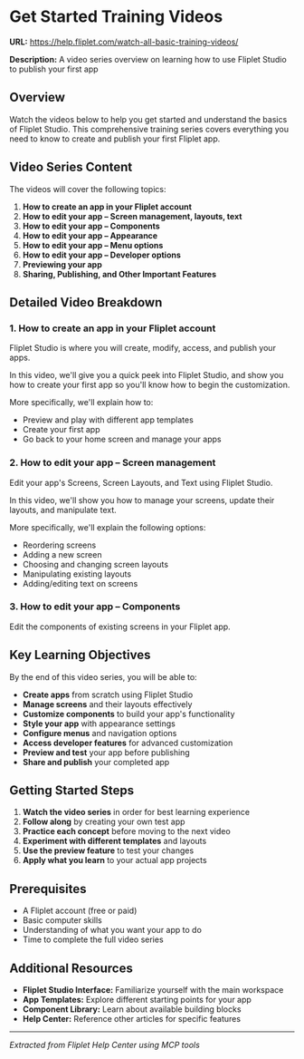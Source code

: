 # Get Started Training Videos

**URL:** https://help.fliplet.com/watch-all-basic-training-videos/

**Description:** A video series overview on learning how to use Fliplet Studio to publish your first app

## Overview

Watch the videos below to help you get started and understand the basics of Fliplet Studio. This comprehensive training series covers everything you need to know to create and publish your first Fliplet app.

## Video Series Content

The videos will cover the following topics:

1. **How to create an app in your Fliplet account**
2. **How to edit your app – Screen management, layouts, text**
3. **How to edit your app – Components**
4. **How to edit your app – Appearance**
5. **How to edit your app – Menu options**
6. **How to edit your app – Developer options**
7. **Previewing your app**
8. **Sharing, Publishing, and Other Important Features**

## Detailed Video Breakdown

### 1. How to create an app in your Fliplet account

Fliplet Studio is where you will create, modify, access, and publish your apps.

In this video, we'll give you a quick peek into Fliplet Studio, and show you how to create your first app so you'll know how to begin the customization.

More specifically, we'll explain how to:
- Preview and play with different app templates
- Create your first app
- Go back to your home screen and manage your apps

### 2. How to edit your app – Screen management

Edit your app's Screens, Screen Layouts, and Text using Fliplet Studio.

In this video, we'll show you how to manage your screens, update their layouts, and manipulate text.

More specifically, we'll explain the following options:
- Reordering screens
- Adding a new screen
- Choosing and changing screen layouts
- Manipulating existing layouts
- Adding/editing text on screens

### 3. How to edit your app – Components

Edit the components of existing screens in your Fliplet app.

## Key Learning Objectives

By the end of this video series, you will be able to:

- **Create apps** from scratch using Fliplet Studio
- **Manage screens** and their layouts effectively
- **Customize components** to build your app's functionality
- **Style your app** with appearance settings
- **Configure menus** and navigation options
- **Access developer features** for advanced customization
- **Preview and test** your app before publishing
- **Share and publish** your completed app

## Getting Started Steps

1. **Watch the video series** in order for best learning experience
2. **Follow along** by creating your own test app
3. **Practice each concept** before moving to the next video
4. **Experiment with different templates** and layouts
5. **Use the preview feature** to test your changes
6. **Apply what you learn** to your actual app projects

## Prerequisites

- A Fliplet account (free or paid)
- Basic computer skills
- Understanding of what you want your app to do
- Time to complete the full video series

## Additional Resources

- **Fliplet Studio Interface:** Familiarize yourself with the main workspace
- **App Templates:** Explore different starting points for your app
- **Component Library:** Learn about available building blocks
- **Help Center:** Reference other articles for specific features

---

*Extracted from Fliplet Help Center using MCP tools*












